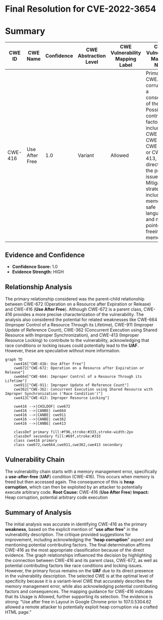 # Final Resolution for CVE-2022-3654

# Summary
| CWE ID | CWE Name | Confidence | CWE Abstraction Level | CWE Vulnerability Mapping Label | CWE-Vulnerability Mapping Notes |
|---|---|---|---|---|---|
| CWE-416 | Use After Free | 1.0 | Variant | Allowed | Primary CWE. Heap corruption is a consequence of the **UAF**. Possible contributing factors could include CWE-664, CWE-911, CWE-362, or CWE-413, but the direct **UAF** is the primary issue. Mitigation strategies include using memory-safe languages and nulling pointers after freeing memory.|

## Evidence and Confidence

*   **Confidence Score:** 1.0
*   **Evidence Strength:** HIGH

## Relationship Analysis
The primary relationship considered was the parent-child relationship between CWE-672 (Operation on a Resource after Expiration or Release) and CWE-416 (**Use After Free**). Although CWE-672 is a parent class, CWE-416 provides a more precise characterization of the vulnerability. The analysis also considered the potential for related weaknesses like CWE-664 (Improper Control of a Resource Through its Lifetime), CWE-911 (Improper Update of Reference Count), CWE-362 (Concurrent Execution using Shared Resource with Improper Synchronization), and CWE-413 (Improper Resource Locking) to contribute to the vulnerability, acknowledging that race conditions or locking issues could potentially lead to the **UAF**. However, these are speculative without more information.

```mermaid
graph TD
    cwe416["CWE-416: Use After Free"]
    cwe672["CWE-672: Operation on a Resource after Expiration or Release"]
    cwe664["CWE-664: Improper Control of a Resource Through its Lifetime"]
    cwe911["CWE-911: Improper Update of Reference Count"]
    cwe362["CWE-362: Concurrent Execution using Shared Resource with Improper Synchronization ('Race Condition')"]
    cwe413["CWE-413: Improper Resource Locking"]

    cwe416 -->|CHILDOF| cwe672
    cwe416 -->|CANBE| cwe664
    cwe416 -->|CANBE| cwe911
    cwe416 -->|CANBE| cwe362
    cwe416 -->|CANBE| cwe413

    classDef primary fill:#f96,stroke:#333,stroke-width:2px
    classDef secondary fill:#69f,stroke:#333
    class cwe416 primary
    class cwe672,cwe664,cwe911,cwe362,cwe413 secondary
```

## Vulnerability Chain
The vulnerability chain starts with a memory management error, specifically a **use-after-free** (**UAF**) condition (CWE-416). This occurs when memory is freed but then accessed again. The consequence of this is **heap corruption**, which can then be exploited by an attacker to potentially execute arbitrary code.
**Root Cause:** CWE-416 (**Use After Free**)
**Impact:** Heap corruption, potential arbitrary code execution

## Summary of Analysis
The initial analysis was accurate in identifying CWE-416 as the primary **weakness**, based on the explicit mention of "**use after free**" in the vulnerability description. The critique provided suggestions for improvement, including acknowledging the "**heap corruption**" aspect and mentioning potential contributing factors. The final determination affirms CWE-416 as the most appropriate classification because of the direct evidence.
The graph relationships influenced the decision by highlighting the connection between CWE-416 and its parent class, CWE-672, as well as potential contributing factors like race conditions and locking issues. However, the primary focus remains on the **UAF** due to its direct presence in the vulnerability description.
The selected CWE is at the optimal level of specificity because it is a variant-level CWE that accurately describes the memory management error, while also acknowledging potential contributing factors and consequences. The mapping guidance for CWE-416 indicates that its Usage is Allowed, further supporting its selection.
The evidence is strong: "Use after free in Layout in Google Chrome prior to 107.0.5304.62 allowed a remote attacker to potentially exploit heap corruption via a crafted HTML page."